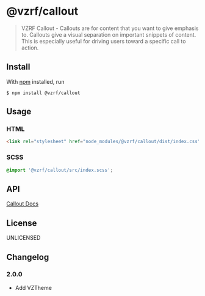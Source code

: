 # @vzrf/callout

> VZRF Callout - Callouts are for content that you want to give emphasis to. Callouts give a visual separation on important snippets of content. This is especially useful for driving users toward a specific call to action.


## Install

With [npm](https://npmjs.org/) installed, run

```
$ npm install @vzrf/callout
```

## Usage

### HTML
```html
<link rel="stylesheet" href="node_modules/@vzrf/callout/dist/index.css">
```

### SCSS
```scss
@import '@vzrf/callout/src/index.scss';
```

## API
[Callout Docs](https://vzrf-docs.cfappsawsnpeast.ebiz.verizon.com/ui-elements/callout)

## License
UNLICENSED

## Changelog

### 2.0.0
* Add VZTheme
